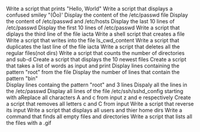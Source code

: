 Write a script that prints "Hello, World"
Write a script that displays a confused smiley "(Ôo)'
Display the content of the  /etc/passwd file
Display the content of /etc/passwd and /etc/hosts
Display the last 10 lines of /etc/passwd
Display the first 10 lines of /etc/passwd
Write a script that diplays the third line of the file iacta
Write a shell script that creates a file
Write a script that writes into the file ls_cwd_content
Write a script that duplicates the last line of the file iacta
Write a script that deletes all the regular files(not dirs)
Write a script that counts the number of directories and sub-d
Create a script that displays the 10 newest files
Create a script that takes a list of words as input and print
Display lines containing the pattern "root" from the file
Display the  number of lines that contain the pattern "bin"  
Display lines containg the pattern "root" and 3 lines
Dispaly all the lines in the /etc/passwd
Display all lines of the file /etc/ssh/sshd_config starting with aReplace all characters A and c from input z and e respectively
Create a script that removes all letters c and C from input
Write a script that reverse its input
Write a script that displays all users and thier home dirs
Write a command that finds all empty files and directories
Write a script that lists all the files with a .gif
